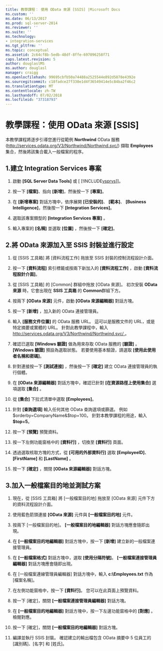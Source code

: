 ```yaml
---
title: 教學課程： 使用 OData 來源 [SSIS] |Microsoft Docs
ms.custom: ''
ms.date: 06/13/2017
ms.prod: sql-server-2014
ms.reviewer: ''
ms.suite: ''
ms.technology:
- integration-services
ms.tgt_pltfrm: ''
ms.topic: conceptual
ms.assetid: 2c64cf8b-5edb-48df-8ffe-697096258f71
caps.latest.revision: 5
author: douglaslMS
ms.author: douglasl
manager: craigg
ms.openlocfilehash: 99695cbfb50a74488a2525544e892d5878e4392e
ms.sourcegitcommit: c18fadce27f330e1d4f36549414e5c84ba2f46c2
ms.translationtype: MT
ms.contentlocale: zh-TW
ms.lasthandoff: 07/02/2018
ms.locfileid: "37318793"
---
```

# <a name="tutorial-using-the-odata-source-ssis"></a>教學課程：使用 OData 來源 [SSIS]
  本教學課程將逐步引導您進行從範例 **Northwind** OData 服務 (http://services.odata.org/V3/Northwind/Northwind.svc/) 擷取 **Employees** 集合，然後將該集合載入一般檔案的程序。  
  
## <a name="1-create-an-integration-services-project"></a>1.建立 Integration Services 專案  
  
1.  啟動 **[SQL Server Data Tools]** 或 [ [!INCLUDE[vsprvs](../../includes/vsprvs-md.md)]]。  
  
2.  按一下 **[檔案]**、指向 **[新增]**，然後按一下 **[專案]**。  
  
3.  在 **[新增專案]** 對話方塊中，依序展開 **[已安裝的]**、 **[範本]**、 **[Business Intelligence]**，然後按一下 **[Integration Services]**。  
  
4.  選取該專案類型的 **[Integration Services 專案]** 。  
  
5.  輸入專案的 **[名稱]** 並選取 **[位置]** ，然後按一下 **[確定]**。  
  
## <a name="2-add-and-configure-odata-source-to-the-ssis-package"></a>2.將 OData 來源加入至 SSIS 封裝並進行設定  
  
1.  從 [SSIS 工具箱] 將 [資料流程工作] 拖放至 SSIS 封裝的控制流程設計介面。  
  
2.  按一下 **[資料流程]** 索引標籤或按兩下新加入的 **[資料流程工作]** ，啟動 **[資料流程設計介面]**。  
  
3.  從 [SSIS 工具箱] 的 [Common] 群組中拖放 [OData 來源]。 初次安裝 **OData 來源** 時，它會出現在 **SSIS 工具箱** 的 **Common**群組下方。  
  
4.  按兩下 **[OData 來源]** 元件，啟動 **[OData 來源編輯器]** 對話方塊。  
  
5.  按一下 **[新增]** ，加入新的 OData 連接管理員。  
  
6.  輸入 **[服務文件位置]** 的 OData 服務 URL。 這可以是服務文件的 URL，或是特定摘要或實體的 URL。 針對此教學課程中，輸入[ http://services.odata.org/V3/Northwind/Northwind.svc/ ](http://services.odata.org/V3/Northwind/Northwind.svc/)。  
  
7.  確認已選取 **[Windows 驗證]** 做為用來存取 OData 服務的 **[驗證]** 。 **[Windows 驗證]** 預設為選取狀態。 若要使用基本驗證，請選取 **[使用此使用者名稱和密碼]**。  
  
8.  針對連接按一下 **[測試連接]** ，然後按一下 **[確定]** 建立 OData 連接管理員的執行個體。  
  
9. 在 **[OData 來源編輯器]** 對話方塊中，確認已針對 **[在資源路徑上使用集合]** 選項選取 **[集合]** 。  
  
10. 從 **[集合]** 下拉式清單中選取 **[Employees]**。  
  
11. 針對 **[查詢選項]** 輸入任何其他 OData 查詢選項或篩選。 例如 $orderby=CompanyName&$top=100。 針對本教學課程的用途，輸入 **$top=5**。  
  
12. 按一下 **[預覽]** 預覽資料。  
  
13. 按一下左側功能窗格中的 **[資料行]** ，切換至 **[資料行]** 頁面。  
  
14. 透過選取核取方塊的方式，從 **[可用的外部資料行]** 選取 **[EmployeeID]**、 **[FirstName]** 和 **[LastName]** 。  
  
15. 按一下 **[確定]** ，關閉 **[OData 來源編輯器]** 對話方塊。  
  
## <a name="3-add-flat-file-destination-and-test-the-solution"></a>3.加入一般檔案目的地並測試方案  
  
1.  現在，從 [SSIS 工具箱] 將 [一般檔案目的地] 拖放至 [OData 來源] 元件下方的資料流程設計介面。  
  
2.  使用藍色箭頭連接 **[OData 來源]** 元件與 **[一般檔案目的地]** 元件。  
  
3.  按兩下 [一般檔案目的地]。 **[一般檔案目的地編輯器]** 對話方塊應會隨即出現。  
  
4.  在 **[一般檔案目的地編輯器]** 對話方塊中，按一下 **[新增]** 建立新的一般檔案連接管理員。  
  
5.  在 **[一般檔案格式]** 對話方塊中，選取 **[使用分隔符號]**。 **[一般檔案連接管理員編輯器]** 對話方塊應會隨即出現。  
  
6.  在 [一般檔案連線管理員編輯器] 對話方塊中，輸入 **c:\Employees.txt** 作為 [檔案名稱]。  
  
7.  在左側功能窗格中，按一下 **[資料行]**。 您可以在此頁面上預覽資料。  
  
8.  按一下 [確定]，關閉 **[一般檔案連接管理員編輯器]** 對話方塊。  
  
9. 在 **[一般檔案目的地編輯器]** 對話方塊中，按一下左邊功能窗格中的 **[對應]** 。 檢閱對應。  
  
10. 按一下 [確定]，關閉 **[一般檔案目的地編輯器]** 對話方塊。  
  
11. 編譯並執行 SSIS 封裝。 確認建立的輸出檔包含 OData 摘要中 5 位員工的 [識別碼]、[名字] 和 [姓氏]。  
  
  
